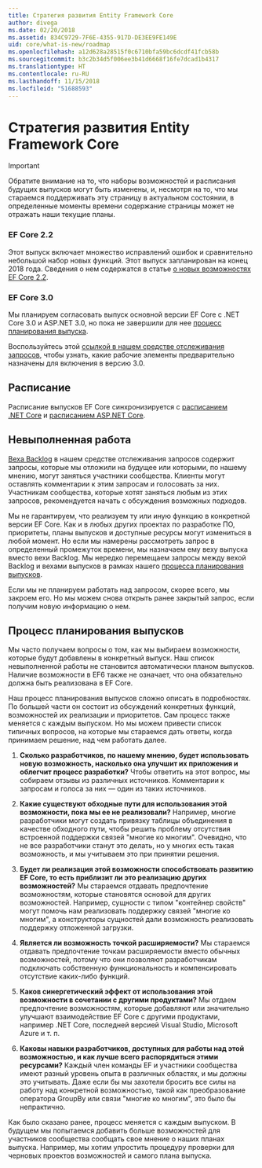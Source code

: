 ```yaml
---
title: Стратегия развития Entity Framework Core
author: divega
ms.date: 02/20/2018
ms.assetid: 834C9729-7F6E-4355-917D-DE3EE9FE149E
uid: core/what-is-new/roadmap
ms.openlocfilehash: a12d628a28515f0c6710bfa59bc6dcdf41fcb58b
ms.sourcegitcommit: b3c2b34d5f006ee3b41d6668f16fe7dcad1b4317
ms.translationtype: HT
ms.contentlocale: ru-RU
ms.lasthandoff: 11/15/2018
ms.locfileid: "51688593"
---
```

# <a name="entity-framework-core-roadmap"></a>Стратегия развития Entity Framework Core

> [!IMPORTANT]
> Обратите внимание на то, что наборы возможностей и расписания будущих выпусков могут быть изменены, и, несмотря на то, что мы стараемся поддерживать эту страницу в актуальном состоянии, в определенные моменты времени содержание страницы может не отражать наши текущие планы.

### <a name="ef-core-22"></a>EF Core 2.2

Этот выпуск включает множество исправлений ошибок и сравнительно небольшой набор новых функций. Этот выпуск запланирован на конец 2018 года. Сведения о нем содержатся в статье [о новых возможностях EF Core 2.2](xref:core/what-is-new/ef-core-2.2). 

### <a name="ef-core-30"></a>EF Core 3.0

Мы планируем согласовать выпуск основной версии EF Core с .NET Core 3.0 и ASP.NET 3.0, но пока не завершили для нее [процесс планирования выпуска](#release-planning-process).

Воспользуйтесь этой [ссылкой в нашем средстве отслеживания запросов](https://github.com/aspnet/EntityFrameworkCore/issues?q=is%3Aopen+is%3Aissue+milestone%3A3.0.0+sort%3Areactions-%2B1-desc), чтобы узнать, какие рабочие элементы предварительно назначены для включения в версию 3.0.

## <a name="schedule"></a>Расписание

Расписание выпусков EF Core синхронизируется с [расписанием .NET Core](https://github.com/dotnet/core/blob/master/roadmap.md) и [расписанием ASP.NET Core](https://github.com/aspnet/Home/wiki/Roadmap).

## <a name="backlog"></a>Невыполненная работа

[Веха Backlog](https://github.com/aspnet/EntityFrameworkCore/issues?q=is%3Aopen+is%3Aissue+milestone%3ABacklog+sort%3Areactions-%2B1-desc) в нашем средстве отслеживания запросов содержит запросы, которые мы отложили на будущее или которыми, по нашему мнению, могут заняться участники сообщества.
Клиенты могут оставлять комментарии к этим запросам и голосовать за них.
Участникам сообщества, которые хотят заняться любым из этих запросов, рекомендуется начать с обсуждения возможных подходов.

Мы не гарантируем, что реализуем ту или иную функцию в конкретной версии EF Core.
Как и в любых других проектах по разработке ПО, приоритеты, планы выпусков и доступные ресурсы могут измениться в любой момент.
Но если мы намерены рассмотреть запрос в определенный промежуток времени, мы назначаем ему веху выпуска вместо вехи Backlog.
Мы нередко перемещаем запросы между вехой Backlog и вехами выпусков в рамках нашего [процесса планирования выпусков](#release-planning-process).

Если мы не планируем работать над запросом, скорее всего, мы закроем его.
Но мы можем снова открыть ранее закрытый запрос, если получим новую информацию о нем.

## <a name="release-planning-process"></a>Процесс планирования выпусков

Мы часто получаем вопросы о том, как мы выбираем возможности, которые будут добавлены в конкретный выпуск.
Наш список невыполненной работы не становится автоматически планом выпусков.
Наличие возможности в EF6 также не означает, что она обязательно должна быть реализована в EF Core.

Наш процесс планирования выпусков сложно описать в подробностях.
По большей части он состоит из обсуждений конкретных функций, возможностей их реализации и приоритетов. Сам процесс также меняется с каждым выпуском.
Но мы можем привести список типичных вопросов, на которые мы стараемся дать ответы, когда принимаем решение, над чем работать далее.

1. **Сколько разработчиков, по нашему мнению, будет использовать новую возможность, насколько она улучшит их приложения и облегчит процесс разработки?** Чтобы ответить на этот вопрос, мы собираем отзывы из различных источников. Комментарии к запросам и голоса за них — один из таких источников.

2. **Какие существуют обходные пути для использования этой возможности, пока мы ее не реализовали?** Например, многие разработчики могут создать привязку таблицы объединения в качестве обходного пути, чтобы решить проблему отсутствия встроенной поддержки связей "многие ко многим". Очевидно, что не все разработчики станут это делать, но у многих есть такая возможность, и мы учитываем это при принятии решения.

3. **Будет ли реализация этой возможности способствовать развитию EF Core, то есть приблизит ли это реализацию других возможностей?** Мы стараемся отдавать предпочтение возможностям, которые становятся основой для других возможностей. Например, сущности с типом "контейнер свойств" могут помочь нам реализовать поддержку связей "многие ко многим", а конструкторы сущностей дали возможность реализовать поддержку отложенной загрузки. 

4. **Является ли возможность точкой расширяемости?** Мы стараемся отдавать предпочтение точкам расширяемости вместо обычных возможностей, потому что они позволяют разработчикам подключать собственную функциональность и компенсировать отсутствие каких-либо функций. 

5. **Каков синергетический эффект от использования этой возможности в сочетании с другими продуктами?** Мы отдаем предпочтение возможностям, которые добавляют или значительно улучшают взаимодействие EF Core с другими продуктами, например .NET Core, последней версией Visual Studio, Microsoft Azure и т. п.

6. **Каковы навыки разработчиков, доступных для работы над этой возможностью, и как лучше всего распорядиться этими ресурсами?** Каждый член команды EF и участники сообщества имеют разный уровень опыта в различных областях, и мы должны это учитывать. Даже если бы мы захотели бросить все силы на работу над конкретной возможностью, такой как преобразование оператора GroupBy или связи "многие ко многим", это было бы непрактично.

Как было сказано ранее, процесс меняется с каждым выпуском.
В будущем мы попытаемся добавить больше возможностей для участников сообщества сообщать свое мнение о наших планах выпуска.
Например, мы хотим упростить процедуру проверки для черновых проектов возможностей и самого плана выпуска.